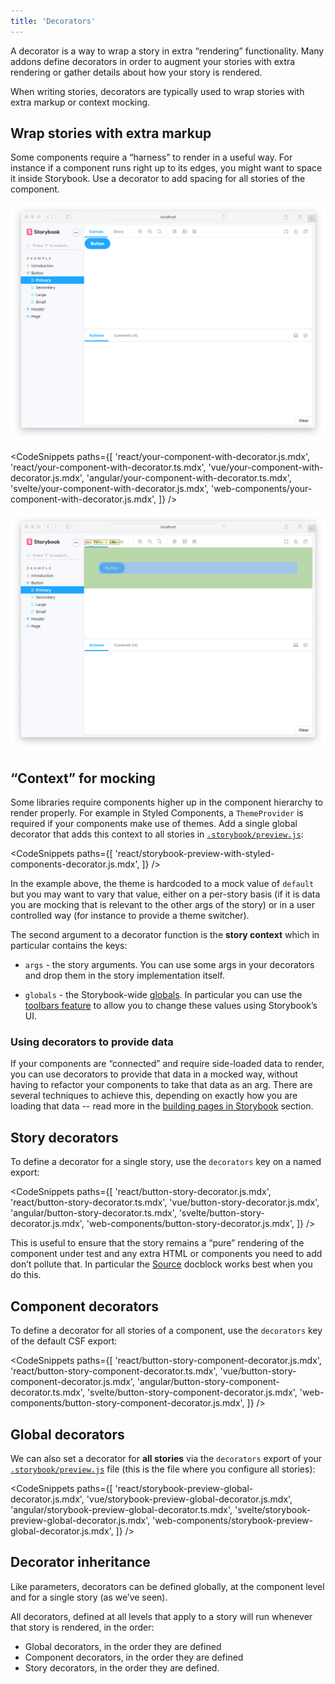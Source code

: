 ```yaml
---
title: 'Decorators'
---
```


A decorator is a way to wrap a story in extra “rendering” functionality. Many addons define decorators in order to augment your stories with extra rendering or gather details about how your story is rendered.

When writing stories, decorators are typically used to wrap stories with extra markup or context mocking.

## Wrap stories with extra markup

Some components require a “harness” to render in a useful way. For instance if a component runs right up to its edges, you might want to space it inside Storybook. Use a decorator to add spacing for all stories of the component.

![Story without padding](./decorators-no-padding.png)

<!-- prettier-ignore-start -->

<CodeSnippets
  paths={[
    'react/your-component-with-decorator.js.mdx',
    'react/your-component-with-decorator.ts.mdx',
    'vue/your-component-with-decorator.js.mdx',
    'angular/your-component-with-decorator.ts.mdx',
    'svelte/your-component-with-decorator.js.mdx',
    'web-components/your-component-with-decorator.js.mdx',
  ]}
/>

<!-- prettier-ignore-end -->

![Story with padding](./decorators-padding.png)

## “Context” for mocking

Some libraries require components higher up in the component hierarchy to render properly. For example in Styled Components, a `ThemeProvider` is required if your components make use of themes. Add a single global decorator that adds this context to all stories in [`.storybook/preview.js`](../configure/overview.md#configure-story-rendering):

<!-- prettier-ignore-start -->

<CodeSnippets
  paths={[
    'react/storybook-preview-with-styled-components-decorator.js.mdx',
  ]}
/>

<!-- prettier-ignore-end -->

In the example above, the theme is hardcoded to a mock value of `default` but you may want to vary that value, either on a per-story basis (if it is data you are mocking that is relevant to the other args of the story) or in a user controlled way (for instance to provide a theme switcher).

The second argument to a decorator function is the **story context** which in particular contains the keys:

- `args` - the story arguments. You can use some args in your decorators and drop them in the story implementation itself.

- `globals` - the Storybook-wide [globals](../essentials/toolbars-and-globals.md#globals). In particular you can use the [toolbars feature](../essentials/toolbars-and-globals.md#global-types-toolbar-annotations) to allow you to change these values using Storybook’s UI.

### Using decorators to provide data

If your components are “connected” and require side-loaded data to render, you can use decorators to provide that data in a mocked way, without having to refactor your components to take that data as an arg. There are several techniques to achieve this, depending on exactly how you are loading that data -- read more in the [building pages in Storybook](../workflows/build-pages-with-storybook.md) section.

## Story decorators

To define a decorator for a single story, use the `decorators` key on a named export:

<!-- prettier-ignore-start -->

<CodeSnippets
  paths={[
    'react/button-story-decorator.js.mdx',
    'react/button-story-decorator.ts.mdx',
    'vue/button-story-decorator.js.mdx',
    'angular/button-story-decorator.ts.mdx',
    'svelte/button-story-decorator.js.mdx',
    'web-components/button-story-decorator.js.mdx',
  ]}
/>

<!-- prettier-ignore-end -->

This is useful to ensure that the story remains a “pure” rendering of the component under test and any extra HTML or components you need to add don’t pollute that. In particular the [Source](../writing-docs/doc-blocks.md#source) docblock works best when you do this.

## Component decorators

To define a decorator for all stories of a component, use the `decorators` key of the default CSF export:

<!-- prettier-ignore-start -->

<CodeSnippets
  paths={[
    'react/button-story-component-decorator.js.mdx',
    'react/button-story-component-decorator.ts.mdx',
    'vue/button-story-component-decorator.js.mdx',
    'angular/button-story-component-decorator.ts.mdx',
    'svelte/button-story-component-decorator.js.mdx',
    'web-components/button-story-component-decorator.js.mdx',
  ]}
/>

<!-- prettier-ignore-end -->

## Global decorators

We can also set a decorator for **all stories** via the `decorators` export of your [`.storybook/preview.js`](../configure/overview.md#configure-story-rendering) file (this is the file where you configure all stories):

<!-- prettier-ignore-start -->

<CodeSnippets
  paths={[
    'react/storybook-preview-global-decorator.js.mdx',
    'vue/storybook-preview-global-decorator.js.mdx',
    'angular/storybook-preview-global-decorator.ts.mdx',
    'svelte/storybook-preview-global-decorator.js.mdx',
    'web-components/storybook-preview-global-decorator.js.mdx',
  ]}
/>

<!-- prettier-ignore-end -->

## Decorator inheritance

Like parameters, decorators can be defined globally, at the component level and for a single story (as we’ve seen).

All decorators, defined at all levels that apply to a story will run whenever that story is rendered, in the order:

- Global decorators, in the order they are defined
- Component decorators, in the order they are defined
- Story decorators, in the order they are defined.
